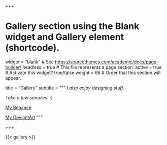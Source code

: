 +++
# Gallery section using the Blank widget and Gallery element (shortcode).
widget = "blank"  # See https://sourcethemes.com/academic/docs/page-builder/
headless = true  # This file represents a page section.
active = true  # Activate this widget? true/false
weight = 66  # Order that this section will appear.

title = "Gallery"
subtitle = """
*I also enjoy designing stuff. <p>Take a few samples. :)*<p>
[My Behance](https://www.behance.net/loonaticx)<p>
[My DeviantArt](https://www.deviantart.com/toontownloony)
"""

+++

{{< gallery >}}
